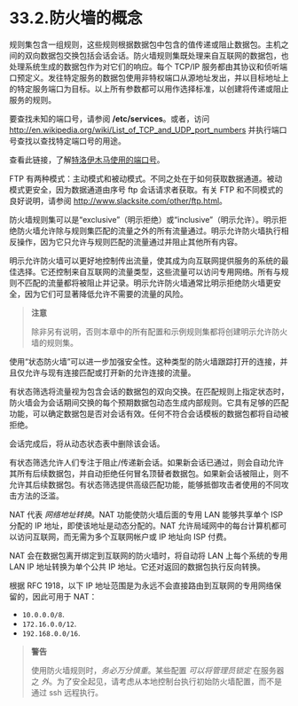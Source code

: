 # 33.2.防火墙的概念

规则集包含一组规则，这些规则根据数据包中包含的值传递或阻止数据包。主机之间的双向数据包交换包括会话会话。防火墙规则集既处理来自互联网的数据包，也处理系统生成的数据包作为对它们的响应。每个 TCP/IP 服务都由其协议和侦听端口预定义。发往特定服务的数据包使用非特权端口从源地址发出，并以目标地址上的特定服务端口为目标。以上所有参数都可以用作选择标准，以创建将传递或阻止服务的规则。

要查找未知的端口号，请参阅 **/etc/services**。或者，访问 <http://en.wikipedia.org/wiki/List_of_TCP_and_UDP_port_numbers> 并执行端口号查找以查找特定端口号的用途。

查看此链接，了解[特洛伊木马使用的端口号](http://web.archive.org/web/20150803024617/http://www.sans.org/security-resources/idfaq/oddports.php)。

FTP 有两种模式：主动模式和被动模式。不同之处在于如何获取数据通道。被动模式更安全，因为数据通道由序号 ftp 会话请求者获取。有关 FTP 和不同模式的良好说明，请参阅 <http://www.slacksite.com/other/ftp.html>。

防火墙规则集可以是“exclusive”（明示拒绝）或“inclusive”（明示允许）。明示拒绝防火墙允许除与规则集匹配的流量之外的所有流量通过。明示允许防火墙执行相反操作，因为它只允许与规则匹配的流量通过并阻止其他所有内容。

明示允许防火墙可以更好地控制传出流量，使其成为向互联网提供服务的系统的最佳选择。它还控制来自互联网的流量类型，这些流量可以访问专用网络。所有与规则不匹配的流量都将被阻止并记录。明示允许防火墙通常比明示拒绝防火墙更安全，因为它们可显著降低允许不需要的流量的风险。

> **注意**
>
> 除非另有说明，否则本章中的所有配置和示例规则集都将创建明示允许防火墙的规则集。

使用“状态防火墙”可以进一步加强安全性。这种类型的防火墙跟踪打开的连接，并且仅允许与现有连接匹配或打开新的允许连接的流量。

有状态筛选将流量视为包含会话的数据包的双向交换。在匹配规则上指定状态时，防火墙会为会话期间交换的每个预期数据包动态生成内部规则。它具有足够的匹配功能，可以确定数据包是否对会话有效。任何不符合会话模板的数据包都将自动被拒绝。

会话完成后，将从动态状态表中删除该会话。

有状态筛选允许人们专注于阻止/传递新会话。如果新会话已通过，则会自动允许其所有后续数据包，并自动拒绝任何冒名顶替者数据包。如果新会话被阻止，则不允许其后续数据包。有状态筛选提供高级匹配功能，能够抵御攻击者使用的不同攻击方法的泛滥。

NAT 代表 _网络地址转换_。NAT 功能使防火墙后面的专用 LAN 能够共享单个 ISP 分配的 IP 地址，即使该地址是动态分配的。NAT 允许局域网中的每台计算机都可以访问互联网，而无需为多个互联网帐户或 IP 地址向 ISP 付费。

NAT 会在数据包离开绑定到互联网的防火墙时，将自动将 LAN 上每个系统的专用 LAN IP 地址转换为单个公共 IP 地址。它还对返回的数据包执行反向转换。

根据 RFC 1918，以下 IP 地址范围是为永远不会直接路由到互联网的专用网络保留的，因此可用于 NAT：

- `10.0.0.0/8`.
- `172.16.0.0/12`.
- `192.168.0.0/16`.

> **警告**
>
> 使用防火墙规则时，_务必万分慎重_。某些配置 _可以将管理员锁定_ 在服务器之 _外_。为了安全起见，请考虑从本地控制台执行初始防火墙配置，而不是通过 ssh 远程执行。
